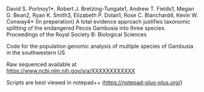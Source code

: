 David S. Portnoy1*, Robert J. Bretzing-Tungate1, Andrew T. Fields1, Megan G. Bean2, Ryan K. Smith3, Elizabeth P. Dolan1, Rose C. Blanchard4, Kevin W. Conway4* (In preperation) A total evidence approach justifies taxonomic splitting of the endangered Pecos Gambusia into three species. Proceedings of the Royal Society B: Biological Sciences

Code for the population genomic analysis of multiple species of Gambusia in the southwestern US

Raw sequenced available at https://www.ncbi.nlm.nih.gov/sra/XXXXXXXXXXXX

Scripts are best viewed in notepad++ (https://notepad-plus-plus.org/)
